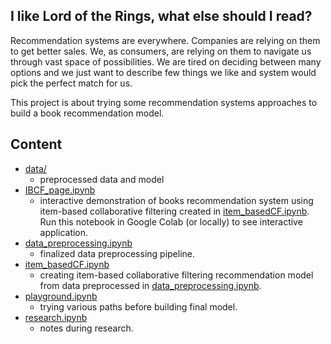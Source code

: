 ## I like Lord of the Rings, what else should I read?

Recommendation systems are everywhere. Companies are relying on them to get better sales. We, as consumers, are relying on them to navigate us through vast space of possibilities. We are tired on deciding between many options and we just want to describe few things we like and system would pick the perfect match for us.

This project is about trying some recommendation systems approaches to build a book recommendation model.

## Content

- [data/](https://github.com/katarinagresova/MLprojects/tree/main/BookRecommendations/data)
  - preprocessed data and model
- [IBCF_page.ipynb](https://github.com/katarinagresova/MLprojects/blob/main/BookRecommendations/IBCF_page.ipynb) 
  - interactive demonstration of books recommendation system using item-based collaborative filtering created in [item_basedCF.ipynb](https://github.com/katarinagresova/MLprojects/blob/main/BookRecommendations/item_basedCF.ipynb). Run this notebook in Google Colab (or locally) to see interactive application.
- [data_preprocessing.ipynb](https://github.com/katarinagresova/MLprojects/blob/main/BookRecommendations/data_preprocessing.ipynb) 
  - finalized data preprocessing pipeline.
- [item_basedCF.ipynb](https://github.com/katarinagresova/MLprojects/blob/main/BookRecommendations/item_basedCF.ipynb) 
  - creating item-based collaborative filtering recommendation model from data preprocessed in [data_preprocessing.ipynb](https://github.com/katarinagresova/MLprojects/blob/main/BookRecommendations/data_preprocessing.ipynb).
- [playground.ipynb](https://github.com/katarinagresova/MLprojects/blob/main/BookRecommendations/playground.ipynb) 
  - trying various paths before building final model.
- [research.ipynb](https://github.com/katarinagresova/MLprojects/blob/main/BookRecommendations/research.ipynb) 
  - notes during research.
